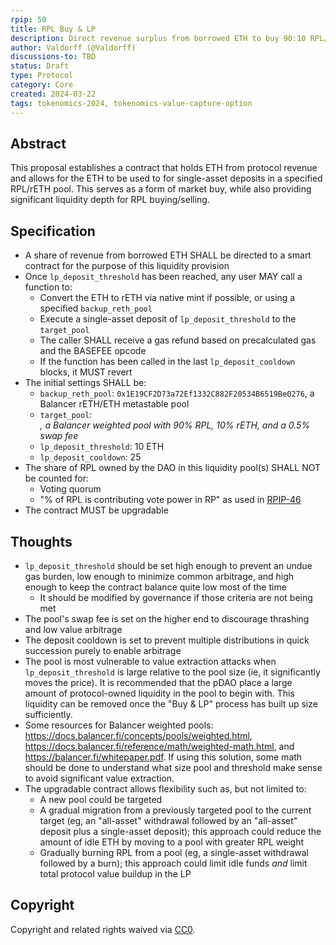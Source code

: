```yaml
---
rpip: 50
title: RPL Buy & LP
description: Direct revenue surplus from borrowed ETH to buy 90:10 RPL/rETH liquidity pool shares. 
author: Valdorff (@Valdorff)
discussions-to: TBD
status: Draft
type: Protocol
category: Core
created: 2024-03-22
tags: tokenomics-2024, tokenomics-value-capture-option
---
```


## Abstract
This proposal establishes a contract that holds ETH from protocol revenue and allows for the ETH to be used to for single-asset deposits in a specified RPL/rETH pool. This serves as a form of market buy, while also providing significant liquidity depth for RPL buying/selling.

## Specification
- A share of revenue from borrowed ETH SHALL be directed to a smart contract for the purpose of this liquidity provision
- Once `lp_deposit_threshold` has been reached, any user MAY call a function to:
  - Convert the ETH to rETH via native mint if possible, or using a specified `backup_reth_pool` 
  - Execute a single-asset deposit of `lp_deposit_threshold` to the `target_pool`
  - The caller SHALL receive a gas refund based on precalculated gas and the BASEFEE opcode
  - If the function has been called in the last `lp_deposit_cooldown` blocks, it MUST revert 
- The initial settings SHALL be:
  - `backup_reth_pool`: `0x1E19CF2D73a72Ef1332C882F20534B6519Be0276`, a Balancer rETH/ETH metastable pool
  - `target_pool`: <ADDRESS TBD>, a Balancer weighted pool with 90% RPL, 10% rETH, and a 0.5% swap fee
  - `lp_deposit_threshold`: 10 ETH
  - `lp_deposit_cooldown`: 25
- The share of RPL owned by the DAO in this liquidity pool(s) SHALL NOT be counted for:
  - Voting quorum
  - "% of RPL is contributing vote power in RP" as used in [RPIP-46](RPIP-46.md)
- The contract MUST be upgradable

## Thoughts
- `lp_deposit_threshold` should be set high enough to prevent an undue gas burden, low enough to minimize common arbitrage, and high enough to keep the contract balance quite low most of the time
  - It should be modified by governance if those criteria are not being met
- The pool's swap fee is set on the higher end to discourage thrashing and low value arbitrage
- The deposit cooldown is set to prevent multiple distributions in quick succession purely to enable arbitrage
- The pool is most vulnerable to value extraction attacks when `lp_deposit_threshold` is large relative to the pool size (ie, it significantly moves the price). It is recommended that the pDAO place a large amount of protocol-owned liquidity in the pool to begin with. This liquidity can be removed once the "Buy & LP" process has built up size sufficiently. 
- Some resources for Balancer weighted pools: https://docs.balancer.fi/concepts/pools/weighted.html, https://docs.balancer.fi/reference/math/weighted-math.html, and https://balancer.fi/whitepaper.pdf. If using this solution, some math should be done to understand what size pool and threshold make sense to avoid significant value extraction.
- The upgradable contract allows flexibility such as, but not limited to:
  - A new pool could be targeted
  - A gradual migration from a previously targeted pool to the current target (eg, an "all-asset" withdrawal followed by an "all-asset" deposit plus a single-asset deposit); this approach could reduce the amount of idle ETH by moving to a pool with greater RPL weight
  - Gradually burning RPL from a pool (eg, a single-asset withdrawal followed by a burn); this approach could limit idle funds _and_ limit total protocol value buildup in the LP


## Copyright
Copyright and related rights waived via [CC0](https://creativecommons.org/publicdomain/zero/1.0/).
